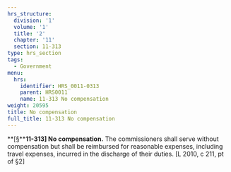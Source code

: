 ```yaml
---
hrs_structure:
  division: '1'
  volume: '1'
  title: '2'
  chapter: '11'
  section: 11-313
type: hrs_section
tags:
  - Government
menu:
  hrs:
    identifier: HRS_0011-0313
    parent: HRS0011
    name: 11-313 No compensation
weight: 20595
title: No compensation
full_title: 11-313 No compensation
---
```

**[§****11-313] No compensation.** The commissioners shall serve without compensation but shall be reimbursed for reasonable expenses, including travel expenses, incurred in the discharge of their duties. [L 2010, c 211, pt of §2]